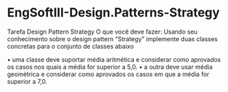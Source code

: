 # EngSoftIII-Design.Patterns-Strategy

Tarefa Design Pattern Strategy
O que você deve fazer:
Usando seu conhecimento sobre o design pattern “Strategy” implemente duas 
classes concretas para o conjunto de classes abaixo

• uma classe deve suportar média aritmética e considerar como aprovados os 
casos nos quais a média for superior a 5,0.
• a outra deve usar média geométrica e considerar como aprovados os casos 
em que a média for superior a 7,0.
